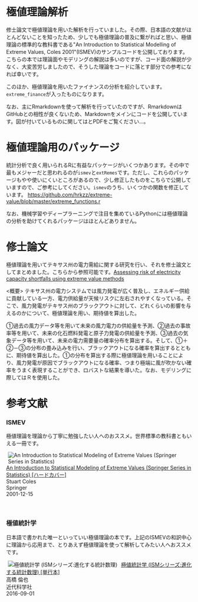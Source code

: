 # 極値理論解析
修士論文で極値理論を用いた解析を行っていました。その際、日本語の文献がほとんどないことを知ったため、少しでも極値理論の普及に繋がればと思い、極値理論の標準的な教科書である"An Introduction to Statistical Modelling of Extreme Values, Coles 2001"(ISMEV)のサンプルコードを公開しております。こちらの本では理論面やモデリングの解説は多いのですが、コード面の解説が少なく、大変苦労しましたので、そうした理論をコードに落とす部分での参考になれば幸いです。

このほか、極値理論を用いたファイナンスの分析を紹介しています。`extreme_finance`が入ったものになります。

なお、主にRmarkdownを使って解析を行っていたのですが、RmarkdownはGitHubとの相性が良くないため、Markdownをメインにコードを公開しています。図が付いているものに関してはとPDFをご覧ください…。

# 極値理論用のパッケージ
統計分析で良く用いられるRに有益なパッケージがいくつかあります。その中で最もメジャーだと思われるのが`ismev`と`extRemes`です。ただし、これらのパッケージもやや使いにくいところがあるので、少し修正したものをこちらで公開していますので、ご参考にしてください。`ismev`のうち、いくつかの関数を修正しています。
https://github.com/hrkzz/extreme-value/blob/master/extreme_functions.r

なお、機械学習やディープラーニングで注目を集めているPythonには極値理論の分析を助けてくれるパッケージはほとんどありません。

# 修士論文
極値理論を用いてテキサス州の電力需給に関する研究を行い、それを修士論文としてまとめました。こちらから参照可能です。[Assessing risk of electricity capacity shortfalls using extreme value methods](https://github.com/hrkzz/extreme-value/blob/master/Assessing%20risk%20of%20electricity%20capacity%20shortfalls%20using%20extreme%20value%20methods.pdf)

<概要>
テキサス州の電力システムでは風力発電が広く普及し、エネルギー供給に貢献している一方、電力供給量が天候リスクに左右されやすくなっている。そこで、風力発電がテキサス州のブラックアウトに対して、どれくらいの影響を与えるのかについて、極値理論を用い、期待値を算出した。

①過去の風力データ等を用いて未来の風力電力の供給量を予測、②過去の事故率等を用いて、未来の化石燃料発電と原子力発電の供給量を予測、③過去の気象データ等を用いて、未来の電力需要量の確率分布を算出する。そして、①＋②－③の分布の畳み込みを行い、ブラックアウトになる確率を算出するとともに、期待値を算出した。①の分布を算出する際に極値理論を用いることにより、風力発電が原因でブラックアウトになる確率、つまり極端に風が吹かない確率をうまく表現することができ、ロバストな結果を導いた。なお、モデリングに際してはＲを使用した。

# 参考文献
### ISMEV
極値理論を理論から丁寧に勉強したい人へのおススメ。世界標準の教科書ともいえる一冊です。
<div  class="amazon Default"><div  align="left" class="pictBox"><a  target="_blank" href="https://www.amazon.co.jp/Introduction-Statistical-Modeling-Springer-Statistics/dp/1852334592?SubscriptionId=AKIAIM37F4M6SCT5W23Q&amp;tag=lvdrfree-22&amp;linkCode=xm2&amp;camp=2025&amp;creative=165953&amp;creativeASIN=1852334592"><img  class="pict" style="margin-right:10px" align="left" hspace="5" border="0" alt="An Introduction to Statistical Modeling of Extreme Values (Springer Series in Statistics)" src="https://images-fe.ssl-images-amazon.com/images/I/41R%2BHU7X%2B4L._SL160_.jpg"></a></div><div  class="itemTitle"><a  target="_blank" href="https://www.amazon.co.jp/Introduction-Statistical-Modeling-Springer-Statistics/dp/1852334592?SubscriptionId=AKIAIM37F4M6SCT5W23Q&amp;amp;tag=lvdrfree-22&amp;amp;linkCode=xm2&amp;amp;camp=2025&amp;amp;creative=165953&amp;amp;creativeASIN=1852334592">An Introduction to Statistical Modeling of Extreme Values (Springer Series in Statistics) [ハードカバー]</a></div><div  class="itemSubTxt">Stuart Coles</div><div  class="itemSubTxt">Springer</div><div  class="itemSubTxt">2001-12-15</div></div><br  style="clear:left" clear="left"><br />

### 極値統計学
日本語で書かれた唯一といっていい極値理論の本です。上記のISMEVの和訳中心に理論から応用まで、とりあえず極値理論を使って解析してみたい人へおススメです。
<div  class="amazon Default"><div  align="left" class="pictBox"><a  target="_blank" href="https://www.amazon.co.jp/%E6%A5%B5%E5%80%A4%E7%B5%B1%E8%A8%88%E5%AD%A6-ISM%E3%82%B7%E3%83%AA%E3%83%BC%E3%82%BA-%E9%80%B2%E5%8C%96%E3%81%99%E3%82%8B%E7%B5%B1%E8%A8%88%E6%95%B0%E7%90%86-%E9%AB%98%E6%A9%8B-%E5%80%AB%E4%B9%9F/dp/4764905159?SubscriptionId=AKIAIM37F4M6SCT5W23Q&amp;tag=lvdrfree-22&amp;linkCode=xm2&amp;camp=2025&amp;creative=165953&amp;creativeASIN=4764905159"><img  class="pict" style="margin-right:10px" align="left" hspace="5" border="0" alt="極値統計学 (ISMシリーズ:進化する統計数理)" src="https://images-fe.ssl-images-amazon.com/images/I/417XdrqDoyL._SL160_.jpg"></a></div><div  class="itemTitle"><a  target="_blank" href="https://www.amazon.co.jp/%E6%A5%B5%E5%80%A4%E7%B5%B1%E8%A8%88%E5%AD%A6-ISM%E3%82%B7%E3%83%AA%E3%83%BC%E3%82%BA-%E9%80%B2%E5%8C%96%E3%81%99%E3%82%8B%E7%B5%B1%E8%A8%88%E6%95%B0%E7%90%86-%E9%AB%98%E6%A9%8B-%E5%80%AB%E4%B9%9F/dp/4764905159?SubscriptionId=AKIAIM37F4M6SCT5W23Q&amp;amp;tag=lvdrfree-22&amp;amp;linkCode=xm2&amp;amp;camp=2025&amp;amp;creative=165953&amp;amp;creativeASIN=4764905159">極値統計学 (ISMシリーズ:進化する統計数理) [単行本]</a></div><div  class="itemSubTxt">高橋 倫也</div><div  class="itemSubTxt">近代科学社</div><div  class="itemSubTxt">2016-09-01</div></div><br  style="clear:left" clear="left"><br />
